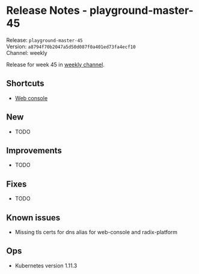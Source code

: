 # Release Notes - playground-master-45
Release: `playground-master-45`  
Version: `a8794f70b2047a5d50d087f0a401ed73fa4ecf10`  
Channel: weekly

Release for week 45 in [weekly channel](../docs/releases.md#channels).

## Shortcuts
* [Web console](https://web-radix-web-console-prod.playground-master-45.dev.radix.equinor.com)


## New
* TODO

## Improvements
* TODO

## Fixes
* TODO

## Known issues
* Missing tls certs for dns alias for web-console and radix-platform

## Ops
* Kubernetes version 1.11.3
  
